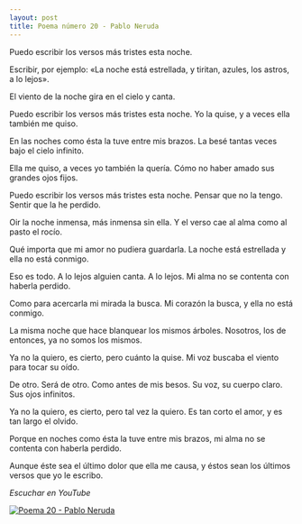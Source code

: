 ```yaml
---
layout: post
title: Poema número 20 - Pablo Neruda
---
```


Puedo escribir los versos más tristes esta noche.

Escribir, por ejemplo: «La noche está estrellada, 
y tiritan, azules, los astros, a lo lejos».

El viento de la noche gira en el cielo y canta.

Puedo escribir los versos más tristes esta noche. 
Yo la quise, y a veces ella también me quiso.

En las noches como ésta la tuve entre mis brazos.
La besé tantas veces bajo el cielo infinito.

Ella me quiso, a veces yo también la quería. 
Cómo no haber amado sus grandes ojos fijos.

Puedo escribir los versos más tristes esta noche. 
Pensar que no la tengo. Sentir que la he perdido.

Oir la noche inmensa, más inmensa sin ella. 
Y el verso cae al alma como al pasto el rocío.

Qué importa que mi amor no pudiera guardarla. 
La noche está estrellada y ella no está conmigo.

Eso es todo. A lo lejos alguien canta. A lo lejos. 
Mi alma no se contenta con haberla perdido.

Como para acercarla mi mirada la busca. 
Mi corazón la busca, y ella no está conmigo.

La misma noche que hace blanquear los mismos árboles.
Nosotros, los de entonces, ya no somos los mismos.

Ya no la quiero, es cierto, pero cuánto la quise. 
Mi voz buscaba el viento para tocar su oído.

De otro. Será de otro. Como antes de mis besos.
Su voz, su cuerpo claro. Sus ojos infinitos.

Ya no la quiero, es cierto, pero tal vez la quiero.
Es tan corto el amor, y es tan largo el olvido.

Porque en noches como ésta la tuve entre mis brazos,
mi alma no se contenta con haberla perdido.

Aunque éste sea el último dolor que ella me causa,
y éstos sean los últimos versos que yo le escribo.

*Escuchar en YouTube*

[![Poema 20 - Pablo Neruda](http://img.youtube.com/vi/jF79a4K9wGg/0.jpg)](https://www.youtube.com/watch?v=jF79a4K9wGg)

